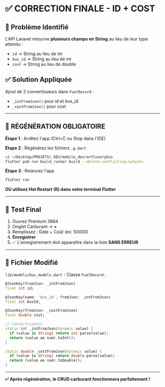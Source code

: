 # ✅ CORRECTION FINALE - ID + COST

## 🔧 Problème Identifié

L'API Laravel retourne **plusieurs champs en String** au lieu de leur type attendu :
- `id` → String au lieu de int
- `bus_id` → String au lieu de int  
- `cost` → String au lieu de double

## ✅ Solution Appliquée

Ajout de 2 convertisseurs dans `FuelRecord` :
- `_intFromJson()` pour id et bus_id
- `_costFromJson()` pour cost

---

## 🚀 RÉGÉNÉRATION OBLIGATOIRE

**Étape 1** : Arrêtez l'app (Ctrl+C ou Stop dans l'IDE)

**Étape 2** : Régénérez les fichiers `.g.dart`

```bash
cd ~/Desktop/PROJETS\ DEV/mobile_dev/artluxurybus
flutter pub run build_runner build --delete-conflicting-outputs
```

**Étape 3** : Relancez l'app

```bash
flutter run
```

**OU utilisez Hot Restart (R) dans votre terminal Flutter**

---

## 🎯 Test Final

1. Ouvrez Premium 3884
2. Onglet Carburant → **+**
3. Remplissez : Date + Coût (ex: 50000)
4. **Enregistrer**
5. ✅ L'enregistrement doit apparaître dans la liste **SANS ERREUR**

---

## 📝 Fichier Modifié

`lib/models/bus_models.dart` - Classe `FuelRecord` :

```dart
@JsonKey(fromJson: _intFromJson)
final int id;

@JsonKey(name: 'bus_id', fromJson: _intFromJson)
final int busId;

@JsonKey(fromJson: _costFromJson)
final double cost;

// Convertisseurs
static int _intFromJson(dynamic value) {
  if (value is String) return int.parse(value);
  return (value as num).toInt();
}

static double _costFromJson(dynamic value) {
  if (value is String) return double.parse(value);
  return (value as num).toDouble();
}
```

---

**✅ Après régénération, le CRUD carburant fonctionnera parfaitement !**
